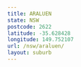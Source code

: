 ```yaml
---
title: ARALUEN
state: NSW
postcode: 2622
latitude: -35.628428
longitude: 149.752107
url: /nsw/araluen/
layout: suburb
---
```

